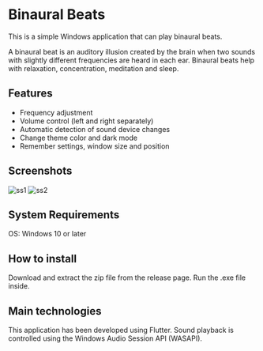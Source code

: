# Binaural Beats

This is a simple Windows application that can play binaural beats.

A binaural beat is an auditory illusion created by the brain when two sounds with slightly different frequencies are heard in each ear. Binaural beats help with relaxation, concentration, meditation and sleep.

## Features

- Frequency adjustment
- Volume control (left and right separately)
- Automatic detection of sound device changes
- Change theme color and dark mode
- Remember settings, window size and position

## Screenshots

![ss1](https://github.com/user-attachments/assets/674d661d-915b-4611-8761-6d8da4671d99) ![ss2](https://github.com/user-attachments/assets/f0039401-2d11-4e0c-9a3a-d977dfa79a81)

## System Requirements

OS: Windows 10 or later

## How to install

Download and extract the zip file from the release page. Run the .exe file inside.

## Main technologies

This application has been developed using Flutter. Sound playback is controlled using the Windows Audio Session API (WASAPI).
